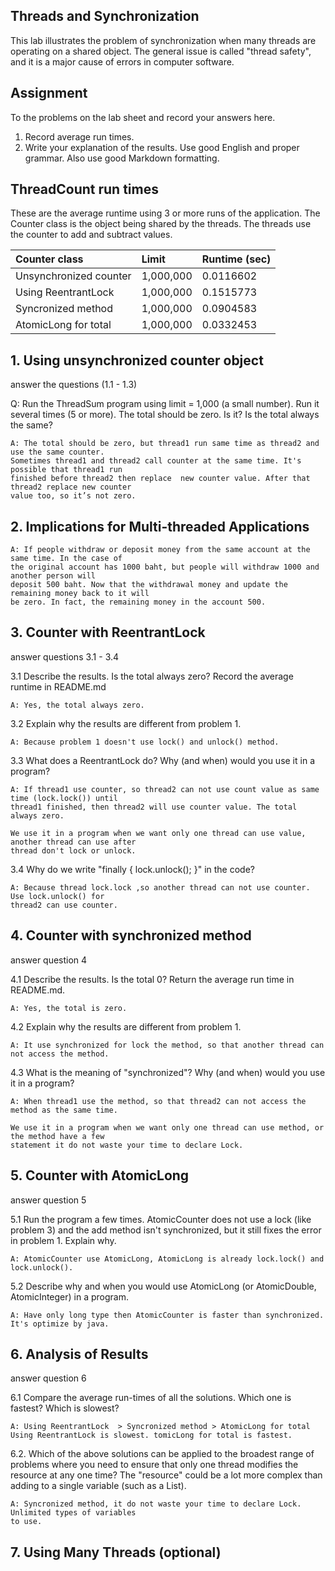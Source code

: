 ## Threads and Synchronization

This lab illustrates the problem of synchronization when many threads are operating on a shared object.  The general issue is called "thread safety", and it is a major cause of errors in computer software.

## Assignment

To the problems on the lab sheet and record your answers here.

1. Record average run times.
2. Write your explanation of the results.  Use good English and proper grammar.  Also use good Markdown formatting.

## ThreadCount run times

These are the average runtime using 3 or more runs of the application.
The Counter class is the object being shared by the threads.
The threads use the counter to add and subtract values.

| Counter class           | Limit              | Runtime (sec)   |
|:------------------------|:-------------------|-----------------|
| Unsynchronized counter  |    1,000,000       |   0.0116602     |
| Using ReentrantLock     |    1,000,000       |   0.1515773     |
| Syncronized method      |    1,000,000       |   0.0904583     |
| AtomicLong for total    |    1,000,000       |   0.0332453     |

## 1. Using unsynchronized counter object

answer the questions (1.1 - 1.3)

Q: Run the ThreadSum program using limit = 1,000 (a small number). Run it several times (5 or more). The total should be zero. Is it? Is the total always the same?
```
A: The total should be zero, but thread1 run same time as thread2 and use the same counter. 
Sometimes thread1 and thread2 call counter at the same time. It's possible that thread1 run 
finished before thread2 then replace  new counter value. After that thread2 replace new counter 
value too, so it’s not zero.
```

## 2. Implications for Multi-threaded Applications
```
A: If people withdraw or deposit money from the same account at the same time. In the case of 
the original account has 1000 baht, but people will withdraw 1000 and another person will 
deposit 500 baht. Now that the withdrawal money and update the remaining money back to it will 
be zero. In fact, the remaining money in the account 500.
``` 

## 3. Counter with ReentrantLock

answer questions 3.1 - 3.4

3.1 Describe the results. Is the total always zero? Record the average runtime in README.md
```
A: Yes, the total always zero.
```

3.2 Explain why the results are different from problem 1.
```
A: Because problem 1 doesn't use lock() and unlock() method.
```

3.3 What does a ReentrantLock do? Why (and when) would you use it in a program?
```
A: If thread1 use counter, so thread2 can not use count value as same time (lock.lock()) until 
thread1 finished, then thread2 will use counter value. The total always zero.

We use it in a program when we want only one thread can use value, another thread can use after 
thread don't lock or unlock.
```

3.4 Why do we write "finally { lock.unlock(); }" in the code?
```
A: Because thread lock.lock ,so another thread can not use counter. Use lock.unlock() for 
thread2 can use counter.
```

## 4. Counter with synchronized method

answer question 4

4.1 Describe the results. Is the total 0? Return the average run time in README.md.
```
A: Yes, the total is zero.
```

4.2 Explain why the results are different from problem 1.
```
A: It use synchronized for lock the method, so that another thread can not access the method.
```

4.3 What is the meaning of "synchronized"? Why (and when) would you use it in a program?
```
A: When thread1 use the method, so that thread2 can not access the method as the same time.

We use it in a program when we want only one thread can use method, or the method have a few 
statement it do not waste your time to declare Lock.
```


## 5. Counter with AtomicLong

answer question 5

5.1 Run the program a few times. AtomicCounter does not use a lock (like problem 3) and the add
method isn't synchronized, but it still fixes the error in problem 1. Explain why.
```
A: AtomicCounter use AtomicLong, AtomicLong is already lock.lock() and lock.unlock().
```

5.2 Describe why and when you would use AtomicLong (or AtomicDouble, AtomicInteger) in a program.
```
A: Have only long type then AtomicCounter is faster than synchronized. ่It's optimize by java.
```

## 6. Analysis of Results

answer question 6

6.1 Compare the average run-times of all the solutions. Which one is fastest? Which is slowest?
```
A: Using ReentrantLock  > Syncronized method > AtomicLong for total
Using ReentrantLock is slowest. tomicLong for total is fastest.
```

6.2. Which of the above solutions can be applied to the broadest range of problems where you need to ensure that only one thread modifies the resource at any one time? The "resource" could be a lot more complex than adding to a single variable (such as a List).
```
A: Syncronized method, it do not waste your time to declare Lock. Unlimited types of variables 
to use.
```

## 7. Using Many Threads (optional)

